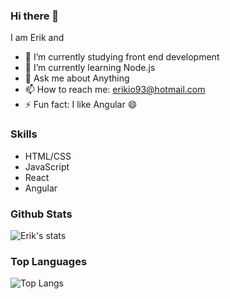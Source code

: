 ### Hi there 👋

<!--
**erikaxe/erikaxe** is a ✨ _special_ ✨ repository because its `README.md` (this file) appears on your GitHub profile.
-->
<!--
Here are some ideas to get you started:
-->
I am Erik and
- 🔭 I’m currently studying front end development
- 🌱 I’m currently learning Node.js
- 💬 Ask me about Anything
- 📫 How to reach me: erikio93@hotmail.com
- ⚡ Fun fact: I like Angular 😄

### Skills

  - HTML/CSS
  - JavaScript
  - React
  - Angular
  
### Github Stats

![Erik's stats](https://github-readme-stats.vercel.app/api?username=erikaxe&count_private=true&show_icons=true&theme=tokyonight)

### Top Languages

![Top Langs](https://github-readme-stats.vercel.app/api/top-langs/?username=erikaxe&count_private=true&show_icons=true&theme=tokyonight)

